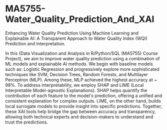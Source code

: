 # MA5755-Water_Quality_Prediction_And_XAI
Enhancing Water Quality Prediction Using Machine Learning and Explainable AI: A Transparent Approach to Water Quality Index (WQI) Prediction and Interpretation.

In this (Data Visualization and Analysis
in R/Python/SQL
(MA5755) Course Project), we aim to improve water quality prediction using a combination of ML models and explainable AI methods. We begin with baseline models such as: Logistic Regression and progressively explore more sophisticated techniques like SVM, Decision Trees, Random Forests, and Multilayer Perceptron (MLP). Among these, MLP achieved the highest accuracy at ~ 98%. To address interpretability, we employ SHAP and LIME (Local Interpretable Model-agnostic Explanations). SHAP helps quantify the contribution of each feature to the model's prediction, offering a unified and consistent explanation for complex outputs. LIME, on the other hand, builds local surrogate models to provide insight into specific predictions. Together, these XAI tools help bridge the gap between accuracy and transparency, allowing both technical experts and decision-makers to understand and trust the predictions.
